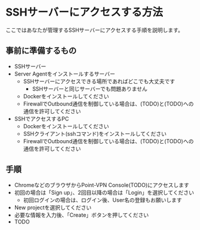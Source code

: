# SSHサーバーにアクセスする方法

ここではあなたが管理するSSHサーバーにアクセスする手順を説明します。

## 事前に準備するもの

- SSHサーバー
- Server Agentをインストールするサーバー
  - SSHサーバーにアクセスできる場所であればどこでも大丈夫です
    - SSHサーバーと同じサーバーでも問題ありません
  - Dockerをインストールしてください
  - FirewallでOutbound通信を制御している場合は、(TODO)と(TODO)への通信を許可してください
- SSHでアクセスするPC
  - Dockerをインストールしてください
  - SSHクライアント(sshコマンド)をインストールしてください
  - FirewallでOutbound通信を制御している場合は、(TODO)と(TODO)への通信を許可してください

## 手順

- ChromeなどのブラウザからPoint-VPN Console(TODO)にアクセスします
- 初回の場合は「Sign up」、2回目以降の場合は「Login」を選択してください
  - 初回ログインの場合は、ログイン後、User名の登録もお願いします
- New projectを選択してください
- 必要な情報を入力後、「Create」ボタンを押してください
- TODO
